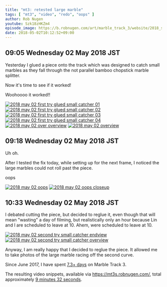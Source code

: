 ```yaml
---
title: "mt3: retested large marble"
tags: [ "mt3", "video", "redo", "oops" ]
author: Rob Nugen
youtube: Szk18zHKZm4
episode_image: https://b.robnugen.com/art/marble_track_3/website/2018_sep_02_mt3_placeholder.png
date: 2018-05-02T10:12:52+09:00
---
```


## 09:05 Wednesday 02 May 2018 JST

Yesterday I glued a piece onto the track which was designed to catch
small marbles as they fall through the not parallel bamboo
chopstick marble splitter.

Now it's time to see if it worked!

Woohoooo it worked!!

[![2018 may 02 first try glued small catcher 01](//b.robnugen.com/art/marble_track_3/construction/2018/thumbs/2018_may_02_first_try_glued_small_catcher_01.jpg)](//b.robnugen.com/art/marble_track_3/construction/2018/2018_may_02_first_try_glued_small_catcher_01.jpg)
[![2018 may 02 first try glued small catcher 02](//b.robnugen.com/art/marble_track_3/construction/2018/thumbs/2018_may_02_first_try_glued_small_catcher_02.jpg)](//b.robnugen.com/art/marble_track_3/construction/2018/2018_may_02_first_try_glued_small_catcher_02.jpg)
[![2018 may 02 first try glued small catcher 03](//b.robnugen.com/art/marble_track_3/construction/2018/thumbs/2018_may_02_first_try_glued_small_catcher_03.jpg)](//b.robnugen.com/art/marble_track_3/construction/2018/2018_may_02_first_try_glued_small_catcher_03.jpg)
[![2018 may 02 first try glued small catcher 04](//b.robnugen.com/art/marble_track_3/construction/2018/thumbs/2018_may_02_first_try_glued_small_catcher_04.jpg)](//b.robnugen.com/art/marble_track_3/construction/2018/2018_may_02_first_try_glued_small_catcher_04.jpg)
[![2018 may 02 over overview](//b.robnugen.com/art/marble_track_3/construction/2018/thumbs/2018_may_02_over_overview.jpg)](//b.robnugen.com/art/marble_track_3/construction/2018/2018_may_02_over_overview.jpg)
[![2018 may 02 overview](//b.robnugen.com/art/marble_track_3/construction/2018/thumbs/2018_may_02_overview.jpg)](//b.robnugen.com/art/marble_track_3/construction/2018/2018_may_02_overview.jpg)

## 09:18 Wednesday 02 May 2018 JST

Uh oh.

After I tested the fix today, while setting up for the next frame, I
noticed the large marbles could not roll past the piece.

oops

[![2018 may 02 oops](//b.robnugen.com/art/marble_track_3/construction/2018/thumbs/2018_may_02_oops.jpg)](//b.robnugen.com/art/marble_track_3/construction/2018/2018_may_02_oops.jpg)
[![2018 may 02 oops closeup](//b.robnugen.com/art/marble_track_3/construction/2018/thumbs/2018_may_02_oops_closeup.jpg)](//b.robnugen.com/art/marble_track_3/construction/2018/2018_may_02_oops_closeup.jpg)

## 10:33 Wednesday 02 May 2018 JST

I debated cutting the piece, but decided to reglue it, even though
that will mean "wasting" a day of filming, but realistically only an
hour because Lin and I are scheduled to leave at 10.  Ahem, were
scheduled to leave at 10.

[![2018 may 02 second try small catcher endview](//b.robnugen.com/art/marble_track_3/construction/2018/thumbs/2018_may_02_second_try_small_catcher_endview.jpg)](//b.robnugen.com/art/marble_track_3/construction/2018/2018_may_02_second_try_small_catcher_endview.jpg)
[![2018 may 02 second try small catcher overview](//b.robnugen.com/art/marble_track_3/construction/2018/thumbs/2018_may_02_second_try_small_catcher_overview.jpg)](//b.robnugen.com/art/marble_track_3/construction/2018/2018_may_02_second_try_small_catcher_overview.jpg)

Anyway, I am really happy that I decided to reglue the piece.  It
allowed me to take photos of the large marble racing off the second
curve.

Since June 2017, I have spent
[7.3+ days](
http://grun1.com/utils/timeCalc.html?t1=4:14:42&c1=June%202017%204:14:42&t2=10:16:10&c2=July%202017%2010:16:10&t3=26:12:06&c3=Aug%202017%2026:12:06&t4=29:46:54&c4=Sep%202017%2029:46:54&t5=14:55:11&c5=Oct%202017%2014:55:11&t6=29:39:56&c6=Nov%202017%2029:39:56&t7=6:02:28&c7=Dec%202017%206:02:28&t8=18:05:28&c8=Jan%202018%2018:05:28&t9=10:24:08&c9=Feb%202018%2010:24:08&t10=14:24:04&c10=Mar%202018%2014:24:04&t11=12:26:44&c11=Apr%202018%2012:26:44&t12=47:41&mode=0&fs3=1&ft2=1&f3t1=1&f4t0=1&d=:&o10=1&fps=
) on Marble Track 3.

The resulting video snippets, available via
https://mt3s.robnugen.com/, total approximately [9 minutes 32 seconds](
http://grun1.com/utils/timeCalc.html?t1=1:08&c1=skeleton%20arrives&t2=1:40&c2=oops%20after%20drawing%20circle%20on%20stage&t3=1:31&c3=attached%20bearing%20to%20stage&t4=2:03&c4=big%20curve%20ball&t5=1:57&c5=look%20at%20me&t6=1:13&c6=retesting%20large%20marble&mode=0&fs3=1&ft2=1&f3t1=1&f4t0=1&d=:&o1=1&fps=
).
